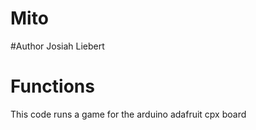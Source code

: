 # Mito

#Author
Josiah Liebert

# Functions
This code runs a game for the arduino adafruit cpx board
